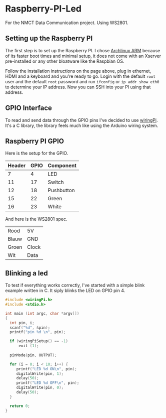# Raspberry-PI-Led

For the NMCT Data Communication project. Using WS2801.


## Setting up the Raspberry PI

The first step is to set up the Raspberry PI.
I chose [Archlinux ARM](http://archlinuxarm.org/platforms/armv6/raspberry-pi) because of its faster boot times
and minimal setup, it does not come with an Xserver pre-installed or any other bloatware like the Raspbian OS.

Follow the installation instructions on the page above, plug in ethernet, HDMI and a keyboard and you're ready to go.
Login with the default `root` user and the default `root` password and run `ifconfig` or `ip addr show eth0` to determine
your IP address. Now you can SSH into your PI using that address.


## GPIO Interface

To read and send data through the GPIO pins I've decided to use [wiringPi](http://wiringpi.com/). It's a C library, the library
feels much like using the Arduino wiring system.



## Raspberry PI GPIO

Here is the setup for the GPIO.

Header | GPIO | Component
--- | --- | ---
7  | 4  | LED        |
11 | 17 | Switch     |
12 | 18 | Pushbutton |
15 | 22 | Green      |
16 | 23 | White      |

And here is the WS2801 spec.

|||
--- | ---
Rood  | 5V    
Blauw | GND   
Groen | Clock 
Wit   | Data

## Blinking a led

To test if everything works correctly, I've started with a simple blink example written in C.
It siply blinks the LED on GPIO pin 4.

```c
#include <wiringPi.h>
#include <stdio.h>

int main (int argc, char *argv[])
{
  int pin, i;
  scanf("%d", &pin);
  printf("pin %d \n", pin);

  if (wiringPiSetup() == -1)
      exit (1);
  
  pinMode(pin, OUTPUT);

  for (i = 0; i < 10; i++) {
     printf("LED %d ON\n", pin);
     digitalWrite(pin, 1);
     delay(50);
     printf("LED %d OFF\n", pin);
     digitalWrite(pin, 0);
     delay(50);
  }

  return 0;
}
```
